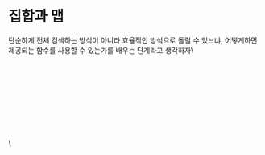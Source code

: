 # 집합과 맵

단순하게 전체 검색하는 방식이 아니라 효율적인 방식으로 돌릴 수 있느냐, 어떻게하면 제공되는 함수를 사용할 수 있는가를 배우는 단계라고 생각하자\


\
\
\
\
\
\
\
\
\
\
